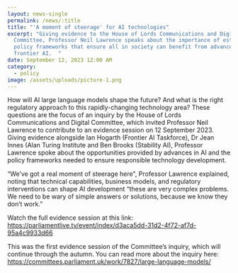 ```yaml
---
layout: news-single
permalink: /news/:title
title: "'A moment of steerage' for AI technologies"
excerpt: "Giving evidence to the House of Lords Communications and Digital
  Committee, Professor Neil Lawrence speaks about the importance of establishing
  policy frameworks that ensure all in society can benefit from advances in
  frontier AI.  "
date: September 12, 2023 12:00 AM
category:
  - policy
image: /assets/uploads/picture-1.png
---
```

How will AI large language models shape the future? And what is the right regulatory approach to this rapidly-changing technology area? These questions are the focus of an inquiry by the House of Lords Communications and Digital Committee, which invited Professor Neil Lawrence to contribute to an evidence session on 12 September 2023. Giving evidence alongside Ian Hogarth (Frontier AI Taskforce), Dr Jean Innes (Alan Turing Institute and Ben Brooks (Stability AI), Professor Lawrence spoke about the opportunities provided by advances in AI and the policy frameworks needed to ensure responsible technology development. 

“We’ve got a real moment of steerage here", Professor Lawrence explained, noting that technical capabilities, business models, and regulatory interventions can shape AI development “these are very complex problems. We need to be wary of simple answers or solutions, because we know they don’t work.”

Watch the full evidence session at this link: <https://parliamentlive.tv/event/index/d3aca5dd-31d2-4f72-af7d-95a4c9933d66> 

This was the first evidence session of the Committee’s inquiry, which will continue through the autumn. You can read more about the inquiry here: <https://committees.parliament.uk/work/7827/large-language-models/>